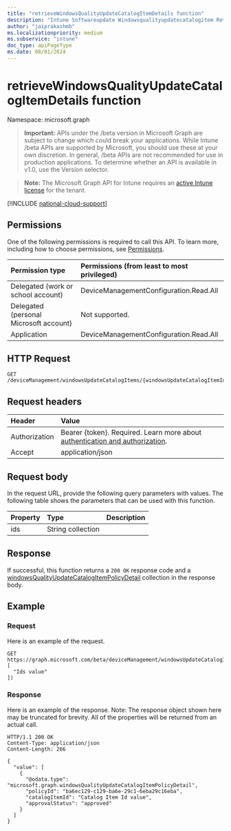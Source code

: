 ```yaml
---
title: "retrieveWindowsQualityUpdateCatalogItemDetails function"
description: "Intune Softwareupdate Windowsqualityupdatecatalogitem Retrievewindowsqualityupdatecatalogitemdetails Api ."
author: "jaiprakashmb"
ms.localizationpriority: medium
ms.subservice: "intune"
doc_type: apiPageType
ms.date: 08/01/2024
---
```


# retrieveWindowsQualityUpdateCatalogItemDetails function

Namespace: microsoft.graph

> **Important:** APIs under the /beta version in Microsoft Graph are subject to change which could break your applications. While Intune /beta APIs are supported by Microsoft, you should use these at your own discretion. In general, /beta APIs are not recommended for use in production applications. To determine whether an API is available in v1.0, use the Version selector.

> **Note:** The Microsoft Graph API for Intune requires an [active Intune license](https://go.microsoft.com/fwlink/?linkid=839381) for the tenant.



[!INCLUDE [national-cloud-support](../../includes/all-clouds.md)]

## Permissions
One of the following permissions is required to call this API. To learn more, including how to choose permissions, see [Permissions](/graph/permissions-reference).

|Permission type|Permissions (from least to most privileged)|
|:---|:---|
|Delegated (work or school account)|DeviceManagementConfiguration.Read.All|
|Delegated (personal Microsoft account)|Not supported.|
|Application|DeviceManagementConfiguration.Read.All|

## HTTP Request
<!-- {
  "blockType": "ignored"
}
-->
``` http
GET /deviceManagement/windowsUpdateCatalogItems/{windowsUpdateCatalogItemId}/retrieveWindowsQualityUpdateCatalogItemDetails
```

## Request headers
|Header|Value|
|:---|:---|
|Authorization|Bearer {token}. Required. Learn more about [authentication and authorization](/graph/auth/auth-concepts).|
|Accept|application/json|

## Request body
In the request URL, provide the following query parameters with values.
The following table shows the parameters that can be used with this function.

|Property|Type|Description|
|:---|:---|:---|
|ids|String collection||



## Response
If successful, this function returns a `200 OK` response code and a [windowsQualityUpdateCatalogItemPolicyDetail](../resources/intune-softwareupdate-windowsqualityupdatecatalogitempolicydetail.md) collection in the response body.

## Example

### Request
Here is an example of the request.
``` http
GET https://graph.microsoft.com/beta/deviceManagement/windowsUpdateCatalogItems/{windowsUpdateCatalogItemId}/retrieveWindowsQualityUpdateCatalogItemDetails(ids=[
  "Ids value"
])
```

### Response
Here is an example of the response. Note: The response object shown here may be truncated for brevity. All of the properties will be returned from an actual call.
``` http
HTTP/1.1 200 OK
Content-Type: application/json
Content-Length: 266

{
  "value": [
    {
      "@odata.type": "microsoft.graph.windowsQualityUpdateCatalogItemPolicyDetail",
      "policyId": "ba6ec129-c129-ba6e-29c1-6eba29c16eba",
      "catalogItemId": "Catalog Item Id value",
      "approvalStatus": "approved"
    }
  ]
}
```